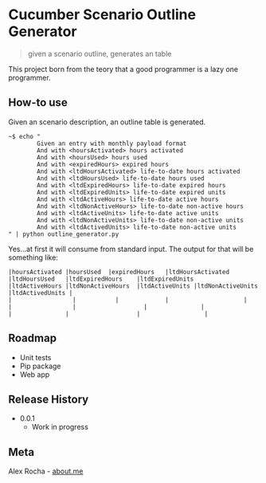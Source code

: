 # Cucumber Scenario Outline Generator
> given a scenario outline, generates an table

This project born from the teory that a good programmer is a lazy one programmer.

## How-to use

Given an scenario description, an outline table is generated.

```
~$ echo "                
        Given an entry with monthly payload format
        And with <hoursActivated> hours activated
        And with <hoursUsed> hours used
        And with <expiredHours> expired hours
        And with <ltdHoursActivated> life-to-date hours activated
        And with <ltdHoursUsed> life-to-date hours used
        And with <ltdExpiredHours> life-to-date expired hours
        And with <ltdExpiredUnits> life-to-date expired units
        And with <ltdActiveHours> life-to-date active hours
        And with <ltdNonActiveHours> life-to-date non-active hours
        And with <ltdActiveUnits> life-to-date active units
        And with <ltdNonActiveUnits> life-to-date non-active units
        And with <ltdActivedUnits> life-to-date non-active units
" | python outline_generator.py
```

Yes...at first it will consume from standard input.
The output for that will be something like:

```
|hoursActivated |hoursUsed  |expiredHours	|ltdHoursActivated	|ltdHoursUsed	|ltdExpiredHours	|ltdExpiredUnits	|ltdActiveHours	|ltdNonActiveHours	|ltdActiveUnits	|ltdNonActiveUnits	|ltdActivedUnits |
|	              |	          |	            |	                  |     	      |	                |	                |             	|	                  |	              |                   |             	 |
```

## Roadmap

* Unit tests
* Pip package
* Web app

## Release History

* 0.0.1
    * Work in progress

## Meta

Alex Rocha - [about.me](http://about.me/alex.rochas)
